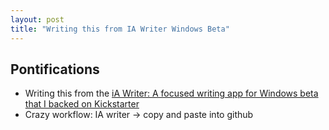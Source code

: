 ```yaml
---
layout: post
title: "Writing this from IA Writer Windows Beta"
---
```


## Pontifications

* Writing this from the [iA Writer: A focused writing app for Windows beta that I backed on Kickstarter](https://www.kickstarter.com/projects/reichenstein/a-focused-writing-app-for-windows) 
* Crazy workflow: IA writer -> copy and paste into github
